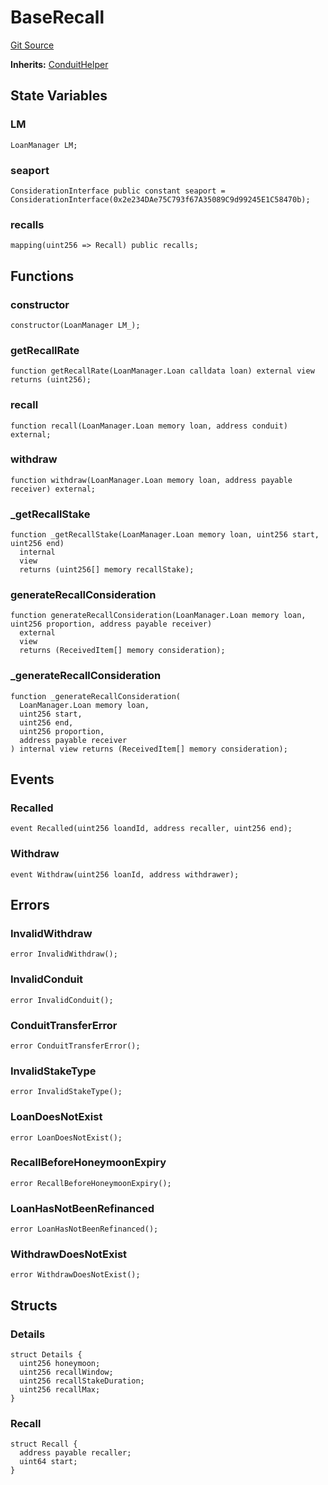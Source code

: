 # BaseRecall
[Git Source](https://github.com/AstariaXYZ/starport/blob/62254f50a959b2db00a7aa352d8f4d9e5269a8bb/src/hooks/BaseRecall.sol)

**Inherits:**
[ConduitHelper](/src/ConduitHelper.sol/abstract.ConduitHelper.md)


## State Variables
### LM

```solidity
LoanManager LM;
```


### seaport

```solidity
ConsiderationInterface public constant seaport = ConsiderationInterface(0x2e234DAe75C793f67A35089C9d99245E1C58470b);
```


### recalls

```solidity
mapping(uint256 => Recall) public recalls;
```


## Functions
### constructor


```solidity
constructor(LoanManager LM_);
```

### getRecallRate


```solidity
function getRecallRate(LoanManager.Loan calldata loan) external view returns (uint256);
```

### recall


```solidity
function recall(LoanManager.Loan memory loan, address conduit) external;
```

### withdraw


```solidity
function withdraw(LoanManager.Loan memory loan, address payable receiver) external;
```

### _getRecallStake


```solidity
function _getRecallStake(LoanManager.Loan memory loan, uint256 start, uint256 end)
  internal
  view
  returns (uint256[] memory recallStake);
```

### generateRecallConsideration


```solidity
function generateRecallConsideration(LoanManager.Loan memory loan, uint256 proportion, address payable receiver)
  external
  view
  returns (ReceivedItem[] memory consideration);
```

### _generateRecallConsideration


```solidity
function _generateRecallConsideration(
  LoanManager.Loan memory loan,
  uint256 start,
  uint256 end,
  uint256 proportion,
  address payable receiver
) internal view returns (ReceivedItem[] memory consideration);
```

## Events
### Recalled

```solidity
event Recalled(uint256 loandId, address recaller, uint256 end);
```

### Withdraw

```solidity
event Withdraw(uint256 loanId, address withdrawer);
```

## Errors
### InvalidWithdraw

```solidity
error InvalidWithdraw();
```

### InvalidConduit

```solidity
error InvalidConduit();
```

### ConduitTransferError

```solidity
error ConduitTransferError();
```

### InvalidStakeType

```solidity
error InvalidStakeType();
```

### LoanDoesNotExist

```solidity
error LoanDoesNotExist();
```

### RecallBeforeHoneymoonExpiry

```solidity
error RecallBeforeHoneymoonExpiry();
```

### LoanHasNotBeenRefinanced

```solidity
error LoanHasNotBeenRefinanced();
```

### WithdrawDoesNotExist

```solidity
error WithdrawDoesNotExist();
```

## Structs
### Details

```solidity
struct Details {
  uint256 honeymoon;
  uint256 recallWindow;
  uint256 recallStakeDuration;
  uint256 recallMax;
}
```

### Recall

```solidity
struct Recall {
  address payable recaller;
  uint64 start;
}
```

